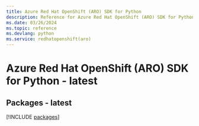 ```yaml
---
title: Azure Red Hat OpenShift (ARO) SDK for Python
description: Reference for Azure Red Hat OpenShift (ARO) SDK for Python
ms.date: 03/26/2024
ms.topic: reference
ms.devlang: python
ms.service: redhatopenshift(aro)
---
```

# Azure Red Hat OpenShift (ARO) SDK for Python - latest
## Packages - latest
[!INCLUDE [packages](red-hat-openshift-(aro)-index.md)]